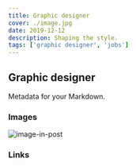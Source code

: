 ```yaml
---
title: Graphic designer
cover: ./image.jpg
date: 2019-12-12
description: Shaping the style.
tags: ['graphic designer', 'jobs']
---
```


## Graphic designer

Metadata for your Markdown.

### Images

![image-in-post](./image-in-post.jpg)

### Links
